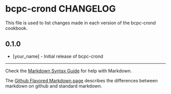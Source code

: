 bcpc-crond CHANGELOG
====================

This file is used to list changes made in each version of the bcpc-crond cookbook.

0.1.0
-----
- [your_name] - Initial release of bcpc-crond

- - -
Check the [Markdown Syntax Guide](http://daringfireball.net/projects/markdown/syntax) for help with Markdown.

The [Github Flavored Markdown page](http://github.github.com/github-flavored-markdown/) describes the differences between markdown on github and standard markdown.
